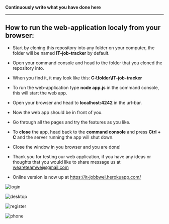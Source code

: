**Continuously write what you have done here**


-----------------------------------------------------------------------------

## How to run the web-application localy from your browser:

- Start by cloning this repository into any folder on your computer, the folder will be named **IT-job-tracker** by default.

- Open your command console and head to the folder that you cloned the repository into.

- When you find it, it may look like this: **C:\folder\IT-job-tracker**

- To run the web-application type **node app.js** in the command console, this will start the web app.

- Open your browser and head to **localhost:4242** in the url-bar.

- Now the web app should be in front of you. 

- Go through all the pages and try the features as you like.

- To **close** the app, head back to the **command console** and press **Ctrl + C** and the server running the app will shut down.

- Close the window in you browser and you are done!

- Thank you for testing our web application, if you have any ideas or thoughts that you would like to share message us at weareteamwei@gmail.com

- Online version is now up at https://it-jobbwei.herokuapp.com/ 

![login](https://user-images.githubusercontent.com/29252284/50148607-9c8de780-02c1-11e9-8679-4e1b4b37fdd8.png)

![desktop](https://user-images.githubusercontent.com/29252284/50148606-9c8de780-02c1-11e9-9719-7aa75268ff1f.JPG)

![register](https://user-images.githubusercontent.com/29252284/50148609-9c8de780-02c1-11e9-92fd-47cf1152ea0e.JPG)

![phone](https://user-images.githubusercontent.com/29252284/50148608-9c8de780-02c1-11e9-8d1f-ed0056f0b8c6.JPG)


